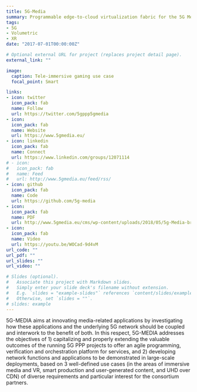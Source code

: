 ```yaml
---
title: 5G-Media
summary: Programmable edge-to-cloud virtualization fabric for the 5G Media industry.
tags:
- 5G
- Volumetric
- XR
date: "2017-07-01T00:00:00Z"

# Optional external URL for project (replaces project detail page).
external_link: ""

image:
  caption: Tele-immersive gaming use case
  focal_point: Smart

links:
- icon: twitter
  icon_pack: fab
  name: Follow
  url: https://twitter.com/5gppp5gmedia
- icon:
  icon_pack: fab
  name: Website
  url: https://www.5gmedia.eu/
- icon: linkedin
  icon_pack: fab
  name: Connect
  url: https://www.linkedin.com/groups/12071114
# - icon:
#   icon_pack: fab
#   name: Feed
#   url: http://www.5gmedia.eu/feed/rss/
- icon: github
  icon_pack: fab
  name: Code
  url: https://github.com/5g-media
- icon:
  icon_pack: fab
  name: PDF
  url: http://www.5gmedia.eu/cms/wp-content/uploads/2018/05/5g-Media-brochure-A5-v3-final-web.pdf
- icon:
  icon_pack: fab
  name: Video
  url: https://youtu.be/WOCad-9d4vM
url_code: ""
url_pdf: ""
url_slides: ""
url_video: ""

# Slides (optional).
#   Associate this project with Markdown slides.
#   Simply enter your slide deck's filename without extension.
#   E.g. `slides = "example-slides"` references `content/slides/example-slides.md`.
#   Otherwise, set `slides = ""`.
# slides: example
---
```


5G-MEDIA aims at innovating media-related applications by investigating how these applications and the underlying 5G network should be coupled and interwork to the benefit of both. In this respect, 5G-MEDIA addresses the objectives of 1) capitalizing and properly extending the valuable outcomes of the running 5G PPP projects to offer an agile programming, verification and orchestration platform for services, and 2) developing network functions and applications to be demonstrated in large-scale deployments, based on 3 well-defined use cases (in the areas of immersive media and VR, smart production and user-generated content, and UHD over CDN) of diverse requirements and particular interest for the consortium partners.